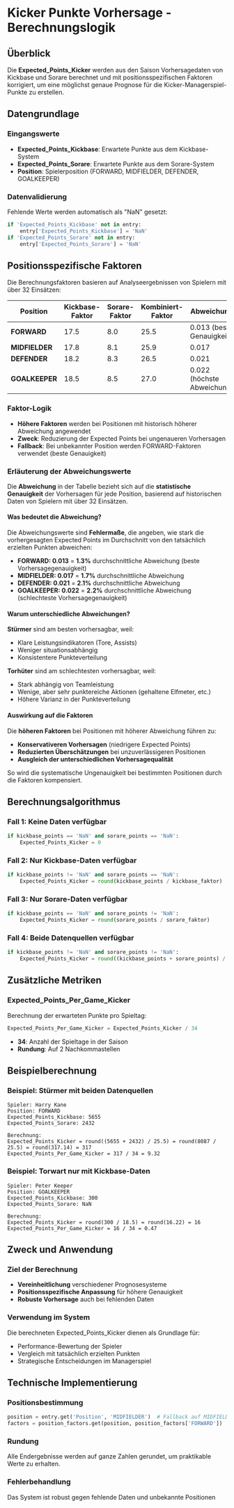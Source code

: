 # Kicker Punkte Vorhersage - Berechnungslogik

## Überblick
Die **Expected_Points_Kicker** werden aus den Saison Vorhersagedaten von Kickbase und Sorare berechnet und mit positionsspezifischen Faktoren korrigiert, um eine möglichst genaue Prognose für die Kicker-Managerspiel-Punkte zu erstellen.

## Datengrundlage

### Eingangswerte
- **Expected_Points_Kickbase**: Erwartete Punkte aus dem Kickbase-System
- **Expected_Points_Sorare**: Erwartete Punkte aus dem Sorare-System
- **Position**: Spielerposition (FORWARD, MIDFIELDER, DEFENDER, GOALKEEPER)

### Datenvalidierung
Fehlende Werte werden automatisch als "NaN" gesetzt:
```python
if 'Expected_Points_Kickbase' not in entry:
    entry['Expected_Points_Kickbase'] = 'NaN'
if 'Expected_Points_Sorare' not in entry:
    entry['Expected_Points_Sorare'] = 'NaN'
```

## Positionsspezifische Faktoren

Die Berechnungsfaktoren basieren auf Analyseergebnissen von Spielern mit über 32 Einsätzen:

| Position | Kickbase-Faktor | Sorare-Faktor | Kombiniert-Faktor | Abweichung |
|----------|-----------------|---------------|-------------------|------------|
| **FORWARD** | 17.5 | 8.0 | 25.5 | 0.013 (beste Genauigkeit) |
| **MIDFIELDER** | 17.8 | 8.1 | 25.9 | 0.017 |
| **DEFENDER** | 18.2 | 8.3 | 26.5 | 0.021 |
| **GOALKEEPER** | 18.5 | 8.5 | 27.0 | 0.022 (höchste Abweichung) |

### Faktor-Logik
- **Höhere Faktoren** werden bei Positionen mit historisch höherer Abweichung angewendet
- **Zweck**: Reduzierung der Expected Points bei ungenaueren Vorhersagen
- **Fallback**: Bei unbekannter Position werden FORWARD-Faktoren verwendet (beste Genauigkeit)

### Erläuterung der Abweichungswerte

Die **Abweichung** in der Tabelle bezieht sich auf die **statistische Genauigkeit** der Vorhersagen für jede Position, basierend auf historischen Daten von Spielern mit über 32 Einsätzen.

#### Was bedeutet die Abweichung?
Die Abweichungswerte sind **Fehlermaße**, die angeben, wie stark die vorhergesagten Expected Points im Durchschnitt von den tatsächlich erzielten Punkten abweichen:

- **FORWARD: 0.013** = **1.3%** durchschnittliche Abweichung (beste Vorhersagegenauigkeit)
- **MIDFIELDER: 0.017** = **1.7%** durchschnittliche Abweichung
- **DEFENDER: 0.021** = **2.1%** durchschnittliche Abweichung  
- **GOALKEEPER: 0.022** = **2.2%** durchschnittliche Abweichung (schlechteste Vorhersagegenauigkeit)

#### Warum unterschiedliche Abweichungen?

**Stürmer** sind am besten vorhersagbar, weil:
- Klare Leistungsindikatoren (Tore, Assists)
- Weniger situationsabhängig
- Konsistentere Punkteverteilung

**Torhüter** sind am schlechtesten vorhersagbar, weil:
- Stark abhängig von Teamleistung
- Wenige, aber sehr punktereiche Aktionen (gehaltene Elfmeter, etc.)
- Höhere Varianz in der Punkteverteilung

#### Auswirkung auf die Faktoren
Die **höheren Faktoren** bei Positionen mit höherer Abweichung führen zu:
- **Konservativeren Vorhersagen** (niedrigere Expected Points)
- **Reduzierten Überschätzungen** bei unzuverlässigeren Positionen
- **Ausgleich der unterschiedlichen Vorhersagequalität**

So wird die systematische Ungenauigkeit bei bestimmten Positionen durch die Faktoren kompensiert.

## Berechnungsalgorithmus

### Fall 1: Keine Daten verfügbar
```python
if kickbase_points == 'NaN' and sorare_points == 'NaN':
    Expected_Points_Kicker = 0
```

### Fall 2: Nur Kickbase-Daten verfügbar
```python
if kickbase_points != 'NaN' and sorare_points == 'NaN':
    Expected_Points_Kicker = round(kickbase_points / kickbase_faktor)
```

### Fall 3: Nur Sorare-Daten verfügbar
```python
if kickbase_points == 'NaN' and sorare_points != 'NaN':
    Expected_Points_Kicker = round(sorare_points / sorare_faktor)
```

### Fall 4: Beide Datenquellen verfügbar
```python
if kickbase_points != 'NaN' and sorare_points != 'NaN':
    Expected_Points_Kicker = round((kickbase_points + sorare_points) / kombiniert_faktor)
```

## Zusätzliche Metriken

### Expected_Points_Per_Game_Kicker
Berechnung der erwarteten Punkte pro Spieltag:
```python
Expected_Points_Per_Game_Kicker = Expected_Points_Kicker / 34
```
- **34**: Anzahl der Spieltage in der Saison
- **Rundung**: Auf 2 Nachkommastellen

## Beispielberechnung

### Beispiel: Stürmer mit beiden Datenquellen
```
Spieler: Harry Kane
Position: FORWARD
Expected_Points_Kickbase: 5655
Expected_Points_Sorare: 2432

Berechnung:
Expected_Points_Kicker = round((5655 + 2432) / 25.5) = round(8087 / 25.5) = round(317.14) = 317
Expected_Points_Per_Game_Kicker = 317 / 34 = 9.32
```

### Beispiel: Torwart nur mit Kickbase-Daten
```
Spieler: Peter Keeper
Position: GOALKEEPER
Expected_Points_Kickbase: 300
Expected_Points_Sorare: NaN

Berechnung:
Expected_Points_Kicker = round(300 / 18.5) = round(16.22) = 16
Expected_Points_Per_Game_Kicker = 16 / 34 = 0.47
```

## Zweck und Anwendung

### Ziel der Berechnung
- **Vereinheitlichung** verschiedener Prognosesysteme
- **Positionsspezifische Anpassung** für höhere Genauigkeit
- **Robuste Vorhersage** auch bei fehlenden Daten

### Verwendung im System
Die berechneten Expected_Points_Kicker dienen als Grundlage für:
- Performance-Bewertung der Spieler
- Vergleich mit tatsächlich erzielten Punkten
- Strategische Entscheidungen im Managerspiel

## Technische Implementierung

### Positionsbestimmung
```python
position = entry.get('Position', 'MIDFIELDER')  # Fallback auf MIDFIELDER
factors = position_factors.get(position, position_factors['FORWARD'])
```

### Rundung
Alle Endergebnisse werden auf ganze Zahlen gerundet, um praktikable Werte zu erhalten.

### Fehlerbehandlung
Das System ist robust gegen fehlende Daten und unbekannte Positionen